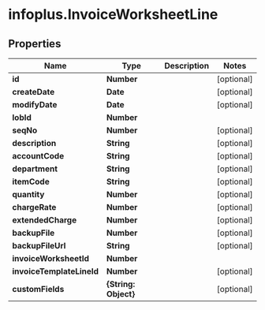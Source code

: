 # infoplus.InvoiceWorksheetLine

## Properties
Name | Type | Description | Notes
------------ | ------------- | ------------- | -------------
**id** | **Number** |  | [optional] 
**createDate** | **Date** |  | [optional] 
**modifyDate** | **Date** |  | [optional] 
**lobId** | **Number** |  | 
**seqNo** | **Number** |  | [optional] 
**description** | **String** |  | [optional] 
**accountCode** | **String** |  | [optional] 
**department** | **String** |  | [optional] 
**itemCode** | **String** |  | [optional] 
**quantity** | **Number** |  | [optional] 
**chargeRate** | **Number** |  | [optional] 
**extendedCharge** | **Number** |  | [optional] 
**backupFile** | **Number** |  | [optional] 
**backupFileUrl** | **String** |  | [optional] 
**invoiceWorksheetId** | **Number** |  | 
**invoiceTemplateLineId** | **Number** |  | [optional] 
**customFields** | **{String: Object}** |  | [optional] 


